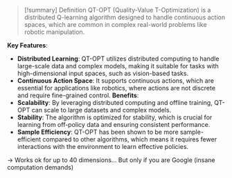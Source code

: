 > [!summary] Definition
>  QT-OPT (Quality-Value T-Optimization) is a distributed Q-learning algorithm designed to handle continuous action spaces, which are common in complex real-world problems like robotic manipulation.

**Key Features**:
- **Distributed Learning**: QT-OPT utilizes distributed computing to handle large-scale data and complex models, making it suitable for tasks with high-dimensional input spaces, such as vision-based tasks.
- **Continuous Action Space**: It supports continuous actions, which are essential for applications like robotics, where actions are not discrete and require fine-grained control.
**Benefits**:
- **Scalability**: By leveraging distributed computing and offline training, QT-OPT can scale to large datasets and complex models.
- **Stability**: The algorithm is optimized for stability, which is crucial for learning from off-policy data and ensuring consistent performance.
- **Sample Efficiency**: QT-OPT has been shown to be more sample-efficient compared to other algorithms, which means it requires fewer interactions with the environment to learn effective policies.

-> Works ok for up to 40 dimensions... But only if you are Google (insane computation demands)